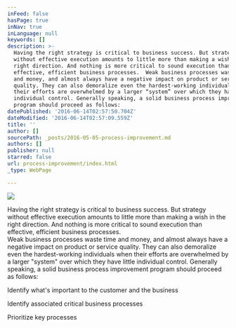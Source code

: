```yaml
---
inFeed: false
hasPage: true
inNav: true
inLanguage: null
keywords: []
description: >-
  Having the right strategy is critical to business success. But strategy
  without effective execution amounts to little more than making a wish in the
  right direction. And nothing is more critical to sound execution than
  effective, efficient business processes.  Weak business processes waste time
  and money, and almost always have a negative impact on product or service
  quality. They can also demoralize even the hardest-working individuals when
  their efforts are overwhelmed by a larger “system” over which they have little
  individual control. Generally speaking, a solid business process improvement
  program should proceed as follows: 
datePublished: '2016-06-14T02:57:50.704Z'
dateModified: '2016-06-14T02:57:09.559Z'
title: ''
author: []
sourcePath: _posts/2016-05-05-process-improvement.md
authors: []
publisher: null
starred: false
url: process-improvement/index.html
_type: WebPage

---
```

![](https://the-grid-user-content.s3-us-west-2.amazonaws.com/ce76b817-b1e7-46fb-b8e1-127e71ca06e2.jpg)

Having the right strategy is critical to business success. But strategy without effective execution amounts to little more than making a wish in the right direction. And nothing is more critical to sound execution than effective, efficient business processes.   
Weak business processes waste time and money, and almost always have a negative impact on product or service quality. They can also demoralize even the hardest-working individuals when their efforts are overwhelmed by a larger "system" over which they have little individual control. Generally speaking, a solid business process improvement program should proceed as follows: 

Identify what's important to the customer and the business

Identify associated critical business processes 

Prioritize key processes